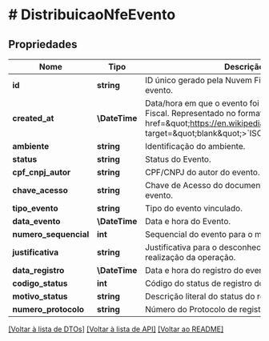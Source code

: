 # # DistribuicaoNfeEvento

## Propriedades

Nome | Tipo | Descrição | Comentários
------------ | ------------- | ------------- | -------------
**id** | **string** | ID único gerado pela Nuvem Fiscal para este evento. | [optional]
**created_at** | **\DateTime** | Data/hora em que o evento foi criado na Nuvem Fiscal. Representado no formato &lt;a href&#x3D;\&quot;https://en.wikipedia.org/wiki/ISO_8601\&quot; target&#x3D;\&quot;blank\&quot;&gt;&#x60;ISO 8601&#x60;&lt;/a&gt;. | [optional]
**ambiente** | **string** | Identificação do ambiente. | [optional]
**status** | **string** | Status do Evento. | [optional]
**cpf_cnpj_autor** | **string** | CPF/CNPJ do autor do evento. | [optional]
**chave_acesso** | **string** | Chave de Acesso do documento vinculado ao evento. | [optional]
**tipo_evento** | **string** | Tipo do evento vinculado. | [optional]
**data_evento** | **\DateTime** | Data e hora do Evento. | [optional]
**numero_sequencial** | **int** | Sequencial do evento para o mesmo tipo de evento. | [optional]
**justificativa** | **string** | Justificativa para o desconhecimento ou não-realização da operação. | [optional]
**data_registro** | **\DateTime** | Data e hora do registro do evento pela SEFAZ. | [optional]
**codigo_status** | **int** | Código do status de registro do evento. | [optional]
**motivo_status** | **string** | Descrição literal do status do registro do evento. | [optional]
**numero_protocolo** | **string** | Número do Protocolo de registro do evento. | [optional]

[[Voltar à lista de DTOs]](../../README.md#models) [[Voltar à lista de API]](../../README.md#endpoints) [[Voltar ao README]](../../README.md)
